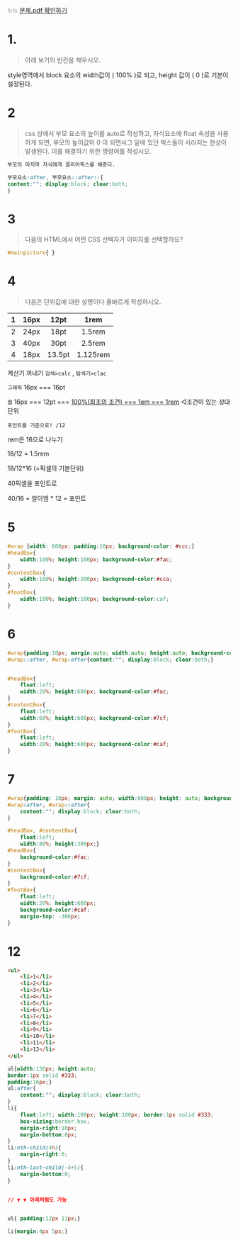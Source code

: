 

✨💥  [문제.pdf 확인하기](../a_asset/문제_html_01.pdf)

# 1.

>  아래 보기의 빈칸을 채우시오. 

style영역에서 block 요소의 width값이 ( 100% )로 되고, height 값이 (  0 )로 기본이 설정된다.



# 2



> css 상에서 부모 요소의 높이를 auto로 작성하고, 자식요소에 float 속성을 사용하게 되면, 부모의 높이값이 0 이 되면서그 밑에 있던 박스들이 사라지는 현상이 발생된다. 이를 해결하기 위한 명령어를 작성시오.

```css
부모의 마지막 자식에게 클리어픽스를 해준다.

부모요소:after, 부모요소::after::{
content:""; display:block; clear:both;    
}

```



# 3

>  다음의 HTML에서 어떤 CSS 선택자가 이미지를 선택할까요?

```css
#mainpicture{ }
```



# 4

> 다음은 단위값에 대한 설명이다 올바르게 작성하시오. 

|  1   | 16px |  12pt  |   1rem   |
| :--: | :--: | :----: | :------: |
|  2   | 24px |  18pt  |  1.5rem  |
|  3   | 40px |  30pt  |  2.5rem  |
|  4   | 18px | 13.5pt | 1.125rem |

계산기 꺼내기 `검색>calc` , `탐색기>clac`



`그래픽` 16px === 16pt

`웹` 16px === 12pt === <u>100%(최초의 조건) === 1em === 1rem</u> ◁조건이 있는 상대 단위



`포인트를 기준으로! /12`

rem은 16으로 나누기

18/12 = 1.5rem

18/12*16 (=픽셀의 기본단위) 

40픽셀을 포인트로

40/16 = 알이엠 * 12 = 포인트





# 5

```css
#wrap {width: 600px; padding:10px; background-color: #ccc;}
#headBox{
    width:100%; height:100px; background-color:#fac;
}
#contentBox{
    width:100%; height:200px; background-color:#cca;
}
#footBox{
    width:100%; height:100px; background-color:caf;
}
```

# 6

```css
#wrap{padding:10px; margin:auto; width:auto; height:auto; background-color:#ccc;}
#wrap::after, #wrap:after{content:""; display:block; clear:both;}


#headBox{
    float:left;
    width:20%; height:600px; background-color:#fac;
}
#contentBox{
    float:left;
    width:60%; height:600px; background-color:#7cf;
}
#footBox{
    float:left;
    width:20%; height:600px; background-color:#caf;
}
```



# 7

```css
#wrap{padding: 10px; margin: auto; width:600px; height: auto; background-color: #ccc;}
#wrap:after, #wrap::after{
    content:""; display:block; clear:both;
}

#headBox, #contentBox{    
    float:left;
    width:80%; height:300px;}
#headBox{
    background-color:#fac;
}
#contentBox{
    background-color:#7cf;
}
#footBox{
    float:left;
    width:20%; height:600px;
    background-color:#caf;
    margin-top: -300px;
}
```



# 12

```html
<ul>
    <li>1</li>
    <li>2</li>
    <li>3</li>
    <li>4</li>
    <li>5</li>
    <li>6</li>
    <li>7</li>
    <li>8</li>
    <li>9</li>
    <li>10</li>
    <li>11</li>
    <li>12</li>
</ul>
```

```css
ul{width:130px; height:auto;
border:1px solid #333;
padding:16px;}
ul:after{
    content:""; display:block; clear:both;
}
li{
    float:left; width:100px; height:100px; border:1px solid #333;
    box-sizing:border-box;
    margin-right:10px;
    margin-bottom:8px;
}
li:nth-child(4n){
    margin-right:0;
}
li:nth-last-child(-4+5){
    margin-bottom:0;
}


// ▼ ▼ 아래처럼도 가능


ul{ padding:12px 11px;}

li{margin:4px 5px;}
```


